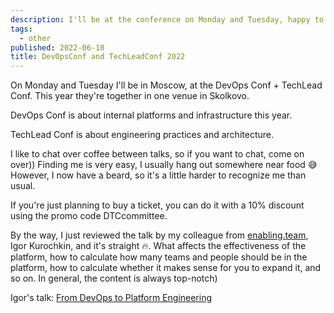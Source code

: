 ```yaml
---
description: I'll be at the conference on Monday and Tuesday, happy to chat over coffee breaks.
tags:
  - other
published: 2022-06-10
title: DevOpsConf and TechLeadConf 2022
---
```


On Monday and Tuesday I'll be in Moscow, at the DevOps Conf + TechLead Conf. This year they're together in one venue in Skolkovo.

DevOps Conf is about internal platforms and infrastructure this year.

TechLead Conf is about engineering practices and architecture.

I like to chat over coffee between talks, so if you want to chat, come on over)) Finding me is very easy, I usually hang out somewhere near food 😅  However, I now have a beard, so it's a little harder to recognize me than usual.

If you're just planning to buy a ticket, you can do it with a 10% discount using the promo code DTCcommittee.

By the way, I just reviewed the talk by my colleague from [enabling.team](https://enabling.team), Igor Kurochkin, and it's straight 🔥. What affects the effectiveness of the platform, how to calculate how many teams and people should be in the platform, how to calculate whether it makes sense for you to expand it, and so on. In general, the content is always top-notch)

Igor's talk: [From DevOps to Platform Engineering](https://devopsconf.io/moscow/2022/abstracts/9071)